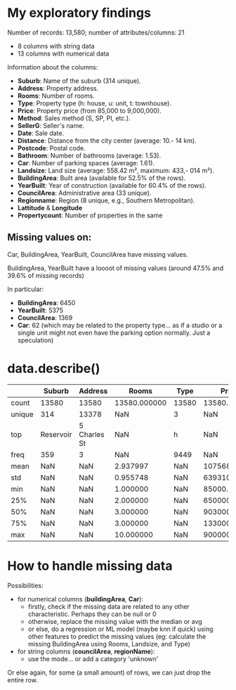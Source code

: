 # My exploratory findings

Number of records: 13,580; number of attributes/columns: 21

- 8 columns with string data
- 13 columns with numerical data

Information about the columns:
- **Suburb**: Name of the suburb (314 unique).
- **Address**: Property address.
- **Rooms**: Number of rooms.
- **Type**: Property type (h: house, u: unit, t: townhouse).
- **Price**: Property price (from 85,000 to 9,000,000).
- **Method**: Sales method (S, SP, PI, etc.).
- **SellerG**: Seller's name.
- **Date**: Sale date.
- **Distance**: Distance from the city center (average: 10.- 14 km).
- **Postcode**: Postal code.
- **Bathroom**: Number of bathrooms (average: 1.53).
- **Car**: Number of parking spaces (average: 1.61).
- **Landsize**: Land size (average: 558.42 m², maximum: 433,- 014 m²).
- **BuildingArea**: Built area (available for 52.5% of the rows).
- **YearBuilt**: Year of construction (available for 60.4% of the rows).
- **CouncilArea**: Administrative area (33 unique).
- **Regionname**: Region (8 unique, e.g., Southern Metropolitan).
- **Lattitude** & **Longitude**
- **Propertycount**: Number of properties in the same 


## Missing values on:
Car, BuildingArea, YearBuilt, CouncilArea have missing values.

BuildingArea, YearBuilt have a loooot of missing values (around 47.5% and 39.6% of missing records)

In particular:
- **BuildingArea**:     6450
- **YearBuilt**:        5375
- **CouncilArea**:      1369
- **Car**:                62 (which may be related to the property type... as if a studio or a single unit might not even have the parking option normally. Just a speculation)


# data.describe()

|                  | Suburb       | Address        | Rooms         | Type | Price        | Method | SellerG | Date      | Distance     | Postcode    | Bedroom2     | Bathroom       | Car          | Landsize     | BuildingArea | YearBuilt   | CouncilArea  | Lattitude   | Longtitude   | Regionname             | Propertycount |
|------------------|--------------|----------------|---------------|------|--------------|--------|---------|-----------|--------------|-------------|--------------|----------------|--------------|--------------|--------------|-------------|--------------|-------------|--------------|------------------------|----------------|
| count            | 13580        | 13580          | 13580.000000  | 13580| 13580.000000 | 13580  | 13580   | 13580     | 13580.000000 | 13580.000000| 13580.000000 | 13580.000000   | 13518.000000 | 13580.000000 | 7130.000000  | 8205.000000 | 12211        | 13580.000000| 13580.000000 | 13580                  | 13580.000000   |
| unique           | 314          | 13378          | NaN           | 3    | NaN          | 5      | 268     | 58        | NaN          | NaN         | NaN          | NaN            | NaN          | NaN          | NaN          | NaN         | 33           | NaN         | NaN          | 8                      | NaN            |
| top              | Reservoir    | 5 Charles St   | NaN           | h    | NaN          | S      | Nelson  | 27/05/2017| NaN          | NaN         | NaN          | NaN            | NaN          | NaN          | NaN          | NaN         | Moreland     | NaN         | NaN          | Southern Metropolitan | NaN            |
| freq             | 359          | 3              | NaN           | 9449 | NaN          | 9022   | 1565    | 473       | NaN          | NaN         | NaN          | NaN            | NaN          | NaN          | NaN          | NaN         | 1163         | NaN         | NaN          | 4695                  | NaN            |
| mean             | NaN          | NaN            | 2.937997      | NaN  | 1075684.000  | NaN    | NaN     | NaN       | 10.137776    | 3105.301915 | 2.914728     | 1.534242       | 1.610075     | 558.416127   | 151.967650   | 1964.684217| NaN          | -37.809203  | 144.995216   | NaN                   | 7454.417378    |
| std              | NaN          | NaN            | 0.955748      | NaN  | 639310.700   | NaN    | NaN     | NaN       | 5.868725     | 90.676964   | 0.965921     | 0.691712       | 0.962634     | 3990.669241  | 541.014538   | 37.273762  | NaN          | 0.079260    | 0.103916     | NaN                   | 4378.581772    |
| min              | NaN          | NaN            | 1.000000      | NaN  | 85000.000    | NaN    | NaN     | NaN       | 0.000000     | 3000.000000 | 0.000000     | 0.000000       | 0.000000     | 0.000000     | 0.000000     | 1196.000000| NaN          | -38.182550  | 144.431810   | NaN                   | 249.000000     |
| 25%              | NaN          | NaN            | 2.000000      | NaN  | 650000.000   | NaN    | NaN     | NaN       | 6.100000     | 3044.000000 | 2.000000     | 1.000000       | 1.000000     | 177.000000   | 93.000000    | 1940.000000| NaN          | -37.856822  | 144.929600   | NaN                   | 4380.000000    |
| 50%              | NaN          | NaN            | 3.000000      | NaN  | 903000.000   | NaN    | NaN     | NaN       | 9.200000     | 3084.000000 | 3.000000     | 1.000000       | 2.000000     | 440.000000   | 126.000000   | 1970.000000| NaN          | -37.802355  | 145.000100   | NaN                   | 6555.000000    |
| 75%              | NaN          | NaN            | 3.000000      | NaN  | 1330000.000  | NaN    | NaN     | NaN       | 13.000000    | 3148.000000 | 3.000000     | 2.000000       | 2.000000     | 651.000000   | 174.000000   | 1999.000000| NaN          | -37.756400  | 145.058305   | NaN                   | 10331.000000   |
| max              | NaN          | NaN            | 10.000000     | NaN  | 9000000.000  | NaN    | NaN     | NaN       | 48.100000    | 3977.000000 | 20.000000    | 8.000000       | 10.000000    | 433014.000000| 44515.000000 | 2018.000000| NaN          | -37.408530  | 145.526350   | NaN                   | 21650.000000   |


# How to handle missing data
Possibilities:
- for numerical columns (**buildingArea**, **Car**): 
  - firstly, check if the missing data are related to any other characteristic. Perhaps they can be null or 0
  - otherwise, replace the missing value with the median or avg
  - or else, do a regression or ML model (maybe knn if quick) using other features to predict the missing values (eg: calculate the missing BuildingArea using Rooms, Landsize, and Type)
- for string columns (**councilArea**, **regionName**):
  - use the mode... or add a category 'unknown'

Or else again, for some (a small amount) of rows, we can just drop the entire row.

